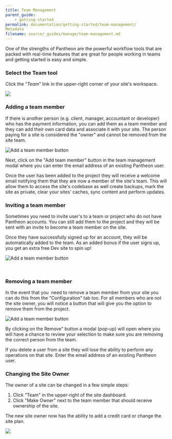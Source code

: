 ```yaml
---
title: Team Management
parent_guide:
    - getting-started
permalink: documentation/getting-started/team-management/
Metadata
filename: source/_guides/manage/team-management.md
---
```


One of the strengths of Pantheon are the powerful workflow tools that are packed with real-time features that are great for people working in teams and getting started is easy and simple.

### Select the Team tool

Click the “_Team_” link in the upper-right corner of your site's workspace.

![](https://pantheon-systems.desk.com/customer/portal/attachments/297812)

### Adding a team member

If there is another person (e.g. client, manager, accountant or developer) who has the payment information, you can add them as a team member and they can add their own card data and associate it with your site. The person paying for a site is considered the "owner" and cannot be removed from the site team.  
  
  
 ![Add a team member button](https://pantheon-systems.desk.com/customer/portal/attachments/87612)

Next, click on the "Add team member" button in the team management modal where you can enter the email address of an existing Pantheon user.  
  
  
Once the user has been added to the project they will receive a welcome email notifying them that they are now a member of the site's team. This will allow them to access the site's codebase as well create backups, mark the site as private, clear your sites' caches, sync content and perform updates.

### Inviting a team member

Sometimes you need to invite user's to a team or project who do not have Pantheon accounts. You can still add them to the project and they will be sent with an invite to become a team member on the site.

Once they have successfully signed up for an account, they will be automatically added to the team. As an added bonus if the user signs up, you get an extra free Dev site to spin up!

![Add a team member button](https://pantheon-systems.desk.com/customer/portal/attachments/87611)

 

### Removing a team member

In the event that you  need to remove a team member from your site you can do this from the "Configuration" tab too. For all members who are not the site owner, you will notice a button that will give you the option to remove them from the project.  
  
  
 ![Add a team member button](https://pantheon-systems.desk.com/customer/portal/attachments/87604)

By clicking on the Remove" button a modal (pop-up) will open where you will have a chance to review your selection to make sure you are removing the correct person from the team.  
  
  
If you delete a user from a site they will lose the ability to perform any operations on that site. Enter the email address of an existing Pantheon user.

### Changing the Site Owner

The owner of a site can be changed in a few simple steps:

1. ​Click "Team" in the upper-right of the site dashboard.
2. Click "Make Owner" next to the team member that should receive ownership of the site.

The new site owner now has the ability to add a credit card or change the site plan.  
  
  
 ![](https://pantheon-systems.desk.com/customer/portal/attachments/278835)


